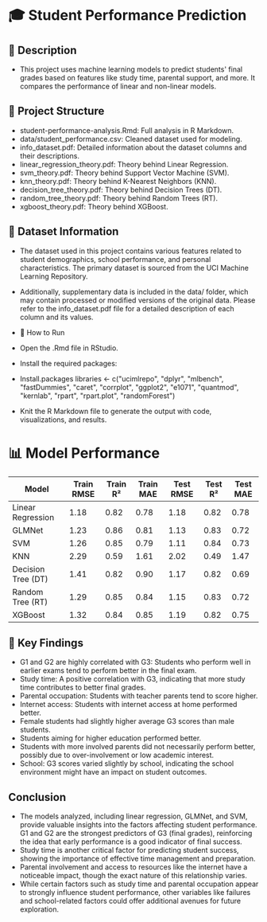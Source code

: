# 🎓 Student Performance Prediction

## 📝 Description
* This project uses machine learning models to predict students' final grades based on features like study time, parental support, and more. It compares the performance of linear and non-linear models.

## 📁 Project Structure
* student-performance-analysis.Rmd: Full analysis in R Markdown.
* data/student_performance.csv: Cleaned dataset used for modeling.
* info_dataset.pdf: Detailed information about the dataset columns and their descriptions.
* linear_regression_theory.pdf: Theory behind Linear Regression.
* svm_theory.pdf: Theory behind Support Vector Machine (SVM).
* knn_theory.pdf: Theory behind K-Nearest Neighbors (KNN).
* decision_tree_theory.pdf: Theory behind Decision Trees (DT).
* random_tree_theory.pdf: Theory behind Random Trees (RT).
* xgboost_theory.pdf: Theory behind XGBoost.

## 📂 Dataset Information
* The dataset used in this project contains various features related to student demographics, school performance, and personal characteristics. The primary dataset is sourced from the UCI Machine Learning Repository.
* Additionally, supplementary data is included in the data/ folder, which may contain processed or modified versions of the original data. Please refer to the info_dataset.pdf file for a detailed description of each column and its values.

* 🚀 How to Run
* Open the .Rmd file in RStudio.
* Install the required packages:
* Install.packages libraries <- c("ucimlrepo", "dplyr", "mlbench", "fastDummies", "caret", "corrplot", "ggplot2", "e1071", "quantmod", "kernlab", "rpart", "rpart.plot", "randomForest")
* Knit the R Markdown file to generate the output with code, visualizations, and results.

# 📊 Model Performance

| Model              | Train RMSE | Train R² | Train MAE | Test RMSE | Test R² | Test MAE |
| ------------------ | ---------- | -------- | --------- | --------- | ------- | -------- |
| Linear Regression  | 1.18       | 0.82     | 0.78      | 1.18      | 0.82    | 0.78     |
| GLMNet             | 1.23       | 0.86     | 0.81      | 1.13      | 0.83    | 0.72     |
| SVM                | 1.26       | 0.85     | 0.79      | 1.11      | 0.84    | 0.73     |
| KNN                | 2.29       | 0.59     | 1.61      | 2.02      | 0.49    | 1.47     |
| Decision Tree (DT) | 1.41       | 0.82     | 0.90      | 1.17      | 0.82    | 0.69     |
| Random Tree (RT)   | 1.29       | 0.85     | 0.84      | 1.15      | 0.83    | 0.72     |
| XGBoost            | 1.32       | 0.84     | 0.85      | 1.19      | 0.82    | 0.75     |

## 📌 Key Findings
* G1 and G2 are highly correlated with G3: Students who perform well in earlier exams tend to perform better in the final exam.
* Study time: A positive correlation with G3, indicating that more study time contributes to better final grades.
* Parental occupation: Students with teacher parents tend to score higher.
* Internet access: Students with internet access at home performed better.
* Female students had slightly higher average G3 scores than male students.
* Students aiming for higher education performed better.
* Students with more involved parents did not necessarily perform better, possibly due to over-involvement or low academic interest.
* School: G3 scores varied slightly by school, indicating the school environment might have an impact on student outcomes.

##  Conclusion
* The models analyzed, including linear regression, GLMNet, and SVM, provide valuable insights into the factors affecting student performance. G1 and G2 are the strongest predictors of G3 (final grades), reinforcing the idea that early performance is a good indicator of final success.
* Study time is another critical factor for predicting student success, showing the importance of effective time management and preparation.
* Parental involvement and access to resources like the internet have a noticeable impact, though the exact nature of this relationship varies.
* While certain factors such as study time and parental occupation appear to strongly influence student performance, other variables like failures and school-related factors could offer additional avenues for future exploration.
